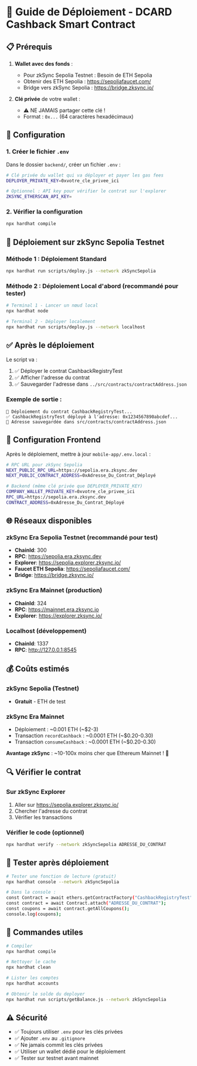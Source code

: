 # 🚀 Guide de Déploiement - DCARD Cashback Smart Contract

## 📋 Prérequis

1. **Wallet avec des fonds** :
   - Pour zkSync Sepolia Testnet : Besoin de ETH Sepolia
   - Obtenir des ETH Sepolia : https://sepoliafaucet.com/
   - Bridge vers zkSync Sepolia : https://bridge.zksync.io/

2. **Clé privée** de votre wallet :
   - ⚠️ NE JAMAIS partager cette clé !
   - Format : `0x...` (64 caractères hexadécimaux)

## 🔧 Configuration

### 1. Créer le fichier `.env`

Dans le dossier `backend/`, créer un fichier `.env` :

```bash
# Clé privée du wallet qui va déployer et payer les gas fees
DEPLOYER_PRIVATE_KEY=0xvotre_cle_privee_ici

# Optionnel : API key pour vérifier le contrat sur l'explorer
ZKSYNC_ETHERSCAN_API_KEY=
```

### 2. Vérifier la configuration

```bash
npx hardhat compile
```

## 📡 Déploiement sur zkSync Sepolia Testnet

### Méthode 1 : Déploiement Standard

```bash
npx hardhat run scripts/deploy.js --network zkSyncSepolia
```

### Méthode 2 : Déploiement Local d'abord (recommandé pour tester)

```bash
# Terminal 1 - Lancer un nœud local
npx hardhat node

# Terminal 2 - Déployer localement
npx hardhat run scripts/deploy.js --network localhost
```

## ✅ Après le déploiement

Le script va :
1. ✅ Déployer le contrat CashbackRegistryTest
2. ✅ Afficher l'adresse du contrat
3. ✅ Sauvegarder l'adresse dans `../src/contracts/contractAddress.json`

### Exemple de sortie :

```
🚀 Déploiement du contrat CashbackRegistryTest...
✅ CashbackRegistryTest déployé à l'adresse: 0x1234567890abcdef...
📝 Adresse sauvegardée dans src/contracts/contractAddress.json
```

## 🔗 Configuration Frontend

Après le déploiement, mettre à jour `mobile-app/.env.local` :

```bash
# RPC URL pour zkSync Sepolia
NEXT_PUBLIC_RPC_URL=https://sepolia.era.zksync.dev
NEXT_PUBLIC_CONTRACT_ADDRESS=0xAdresse_Du_Contrat_Déployé

# Backend (même clé privée que DEPLOYER_PRIVATE_KEY)
COMPANY_WALLET_PRIVATE_KEY=0xvotre_cle_privee_ici
RPC_URL=https://sepolia.era.zksync.dev
CONTRACT_ADDRESS=0xAdresse_Du_Contrat_Déployé
```

## 🌐 Réseaux disponibles

### zkSync Era Sepolia Testnet (recommandé pour test)
- **ChainId**: 300
- **RPC**: https://sepolia.era.zksync.dev
- **Explorer**: https://sepolia.explorer.zksync.io/
- **Faucet ETH Sepolia**: https://sepoliafaucet.com/
- **Bridge**: https://bridge.zksync.io/

### zkSync Era Mainnet (production)
- **ChainId**: 324
- **RPC**: https://mainnet.era.zksync.io
- **Explorer**: https://explorer.zksync.io/

### Localhost (développement)
- **ChainId**: 1337
- **RPC**: http://127.0.0.1:8545

## 💰 Coûts estimés

### zkSync Sepolia (Testnet)
- **Gratuit** - ETH de test

### zkSync Era Mainnet
- Déploiement : ~0.001 ETH (~$2-3)
- Transaction `recordCashback` : ~0.0001 ETH (~$0.20-0.30)
- Transaction `consumeCashback` : ~0.0001 ETH (~$0.20-0.30)

**Avantage zkSync** : ~10-100x moins cher que Ethereum Mainnet ! 🎉

## 🔍 Vérifier le contrat

### Sur zkSync Explorer

1. Aller sur https://sepolia.explorer.zksync.io/
2. Chercher l'adresse du contrat
3. Vérifier les transactions

### Vérifier le code (optionnel)

```bash
npx hardhat verify --network zkSyncSepolia ADRESSE_DU_CONTRAT
```

## 🧪 Tester après déploiement

```bash
# Tester une fonction de lecture (gratuit)
npx hardhat console --network zkSyncSepolia

# Dans la console :
const Contract = await ethers.getContractFactory("CashbackRegistryTest");
const contract = await Contract.attach("ADRESSE_DU_CONTRAT");
const coupons = await contract.getAllCoupons();
console.log(coupons);
```

## 📝 Commandes utiles

```bash
# Compiler
npx hardhat compile

# Nettoyer le cache
npx hardhat clean

# Lister les comptes
npx hardhat accounts

# Obtenir le solde du deployer
npx hardhat run scripts/getBalance.js --network zkSyncSepolia
```

## ⚠️ Sécurité

- ✅ Toujours utiliser `.env` pour les clés privées
- ✅ Ajouter `.env` au `.gitignore`
- ✅ Ne jamais commit les clés privées
- ✅ Utiliser un wallet dédié pour le déploiement
- ✅ Tester sur testnet avant mainnet


